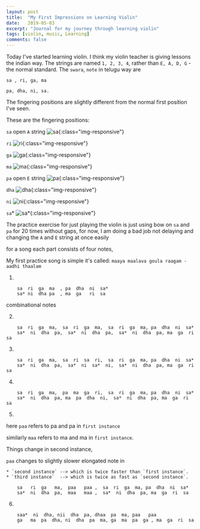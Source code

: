 ```yaml
---
layout: post
title:  "My First Impressions on Learning Violin"
date:   2019-05-03
excerpt: "Journal for my journey through learning violin"
tags: [violin, music, Learning]
comments: false
---
```


Today I've started learning violin. I think my violin teacher is giving
lessons the indian way. The strings are named `1, 2, 3, 4`, rather than
`E, A, D, G` - the normal standard. The `swara`, `note` in telugu way are

    sa , ri, ga, ma

    pa, dha, ni, sa.

The fingering positions are slightly different from the
normal first position I've seen.

These are the fingering positions:

`sa`
open `A` string
![sa](/images/_sa.jpg){:class="img-responsive"}

`ri`
![ri](/images/ri.jpg){:class="img-responsive"}

`ga`
![ga](/images/ga.jpg){:class="img-responsive"}

`ma`
![ma](/images/ma.jpg){:class="img-responsive"}

`pa`
open `E` string
![pa](/images/pa.jpg){:class="img-responsive"}


`dha`
![dha](/images/dha.jpg){:class="img-responsive"}


`ni`
![ni](/images/ni.jpg){:class="img-responsive"}

`sa`*
![sa*](/images/sa.jpg){:class="img-responsive"}


The practice exercise for just playing the violin is just
using bow on `sa` and `pa` for 20 times without gaps,
for now, I am doing a bad job not delaying and changing
the `A` and `E` string at once easily

for a song each part consists of four notes,

My first practice song is simple
it's called:
`maaya maalava goula raagam - aadhi thaalam`

1. 

```
	sa  ri  ga  ma  , pa  dha  ni  sa*
	sa* ni  dha pa  , ma  ga   ri  sa
```

combinational notes

2.

```
	sa  ri  ga  ma,  sa  ri  ga  ma,  sa  ri  ga  ma, pa  dha  ni  sa*
	sa*  ni  dha  pa,  sa*  ni  dha  pa,  sa*  ni  dha  pa, ma  ga  ri  sa
```

3.

```
	sa  ri  ga  ma,  sa  ri  sa  ri,  sa  ri  ga  ma, pa  dha  ni  sa*
	sa*  ni  dha  pa,  sa*  ni  sa*  ni,  sa*  ni  dha  pa, ma  ga  ri  sa
```

4.

```
	sa  ri  ga  ma,  pa  ma  ga  ri,  sa  ri  ga  ma, pa  dha  ni  sa*
	sa*  ni  dha  pa, ma  pa  dha  ni,  sa*  ni  dha  pa, ma  ga  ri  sa
```

5.
here `paa` refers to pa and pa in `first instance`

similarly `maa` refers to ma and ma in `first instance`.

Things change in second instance,

`paa` changes to slightly slower elongated note in

	* `second instance` --> which is twice faster than `first instance`.
	* `third instance`  --> which is twice as fast as `second instance`.

```
	sa   ri  ga   ma,  paa   paa ,  sa  ri  ga  ma, pa  dha  ni  sa*
	sa*  ni  dha  pa,  maa   maa ,  sa*  ni  dha  pa, ma  ga  ri  sa
```

6.

```
	saa*  ni  dha, nii  dha  pa, dhaa  pa  ma, paa   paa
	ga   ma  pa  dha, ni  dha  pa  ma, ga  ma  pa  ga , ma  ga  ri  sa
```

